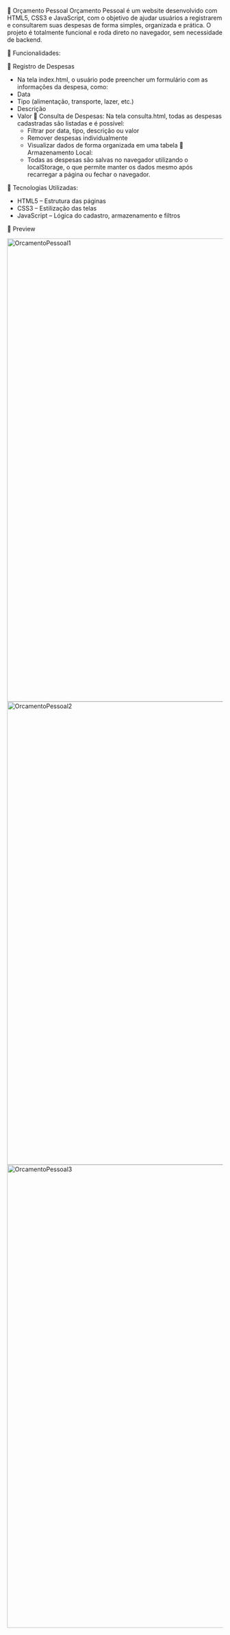 💸 Orçamento Pessoal
Orçamento Pessoal é um website desenvolvido com HTML5, CSS3 e JavaScript, com o objetivo de ajudar usuários a registrarem e consultarem suas despesas de forma simples, organizada e prática. O projeto é totalmente funcional e roda direto no navegador, sem necessidade de backend.

🧩 Funcionalidades:

🔹 Registro de Despesas
- Na tela index.html, o usuário pode preencher um formulário com as informações da despesa, como:
- Data
- Tipo (alimentação, transporte, lazer, etc.)
- Descrição
- Valor
🔹 Consulta de Despesas:
  Na tela consulta.html, todas as despesas cadastradas são listadas e é possível:
  - Filtrar por data, tipo, descrição ou valor
  - Remover despesas individualmente
  - Visualizar dados de forma organizada em uma tabela
🔹 Armazenamento Local:
  - Todas as despesas são salvas no navegador utilizando o localStorage, o que permite manter os dados mesmo após recarregar a página ou fechar o navegador.

🚀 Tecnologias Utilizadas:

- HTML5 – Estrutura das páginas
- CSS3 – Estilização das telas
- JavaScript – Lógica do cadastro, armazenamento e filtros

📸 Preview

<img width="1919" height="1080" alt="OrcamentoPessoal1" src="https://github.com/user-attachments/assets/0095e4c0-0fe8-4e7b-8ee7-ae041145e79d" />
<img width="1920" height="1080" alt="OrcamentoPessoal2" src="https://github.com/user-attachments/assets/b7f6d63d-a49e-4cbb-94ae-d87cba5b5fe3" />
<img width="1920" height="1080" alt="OrcamentoPessoal3" src="https://github.com/user-attachments/assets/4935092a-a4e3-40e9-b11d-e020684b6860" />
